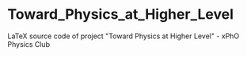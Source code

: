 # Toward_Physics_at_Higher_Level
LaTeX source code of project "Toward Physics at Higher Level" - xPhO Physics Club
